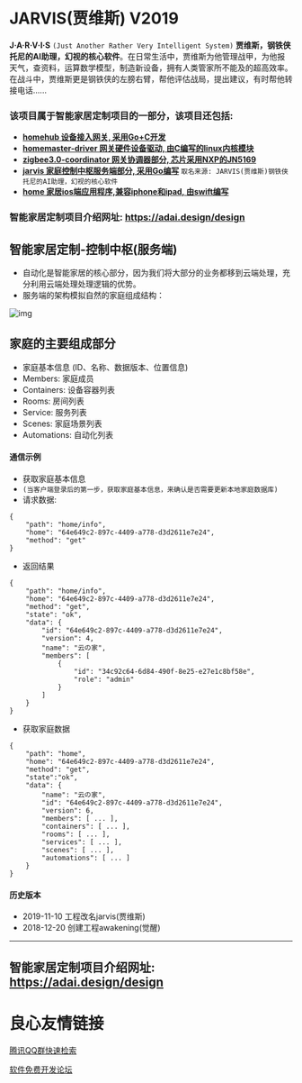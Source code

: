 # JARVIS(贾维斯) V2019

**J·A·R·V·I·S** `(Just Another Rather Very Intelligent System)`
**贾维斯，钢铁侠托尼的AI助理，幻视的核心软件**。在日常生活中，贾维斯为他管理战甲，为他报天气，查资料，运算数学模型，制造新设备，拥有人类管家所不能及的超高效率。在战斗中，贾维斯更是钢铁侠的左膀右臂，帮他评估战局，提出建议，有时帮他转接电话......

### 该项目属于智能家居定制项目的一部分，该项目还包括:

- [**homehub 设备接入网关, 采用Go+C开发**](https://gitee.com/adaidesigner/homehub)
- [**homemaster-driver 网关硬件设备驱动, 由C编写的linux内核模块**](https://gitee.com/adaidesigner/homemaster-driver)
- [**zigbee3.0-coordinator 网关协调器部分, 芯片采用NXP的JN5169**](https://gitee.com/adaidesigner/zigbee3.0-coordinator)
- [**jarvis 家庭控制中枢服务端部分, 采用Go编写**](https://gitee.com/adaidesigner/jarvis)
`取名来源: JARVIS(贾维斯)钢铁侠托尼的AI助理，幻视的核心软件`
- [**home 家居ios端应用程序,兼容iphone和ipad, 由swift编写**](https://gitee.com/adaidesigner/home)

### 智能家居定制项目介绍网址: **https://adai.design/design**

## 智能家居定制-控制中枢(服务端)
- 自动化是智能家居的核心部分，因为我们将大部分的业务都移到云端处理，充分利用云端处理处理逻辑的优势。
- 服务端的架构模拟自然的家庭组成结构：

![img](doc/jarvis2019.png)

## 家庭的主要组成部分
- 家庭基本信息 (ID、名称、数据版本、位置信息)
- Members: 家庭成员
- Containers: 设备容器列表
- Rooms: 房间列表
- Service: 服务列表
- Scenes: 家庭场景列表
- Automations: 自动化列表

#### 通信示例
- 获取家庭基本信息
- `(当客户端登录后的第一步，获取家庭基本信息，来确认是否需要更新本地家庭数据库)`
- 请求数据:
```
{
    "path": "home/info",
    "home": "64e649c2-897c-4409-a778-d3d2611e7e24",
    "method": "get"
}
```
- 返回结果
```
{
    "path": "home/info",
    "home": "64e649c2-897c-4409-a778-d3d2611e7e24",
    "method": "get",
    "state": "ok",
    "data": {
        "id": "64e649c2-897c-4409-a778-d3d2611e7e24",
        "version": 4,
        "name": "云の家",
        "members": [
            {
                "id": "34c92c64-6d84-490f-8e25-e27e1c8bf58e",
                "role": "admin"
            }
        ]
    }
}
```
- 获取家庭数据
```
{
    "path": "home",
    "home": "64e649c2-897c-4409-a778-d3d2611e7e24",
    "method": "get",
    "state":"ok",
    "data": {
        "name": "云の家",
        "id": "64e649c2-897c-4409-a778-d3d2611e7e24",
        "version": 6,
        "members": [ ... ],
        "containers": [ ... ],
        "rooms": [ ... ],
        "services": [ ... ],
        "scenes": [ ... ],
        "automations": [ ... ]
    }
}
```

#### 历史版本
- 2019-11-10 工程改名jarvis(贾维斯)
- 2018-12-20 创建工程awakening(觉醒)

----
## 智能家居定制项目介绍网址: **https://adai.design/design**

 # 良心友情链接

[腾讯QQ群快速检索](http://u.720life.cn/s/8cf73f7c)

[软件免费开发论坛](http://u.720life.cn/s/bbb01dc0)